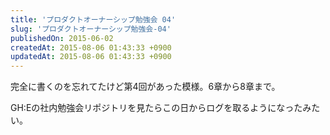 ```yaml
---
title: 'プロダクトオーナーシップ勉強会 04'
slug: 'プロダクトオーナーシップ勉強会-04'
publishedOn: 2015-06-02
createdAt: 2015-08-06 01:43:33 +0900
updatedAt: 2015-08-06 01:43:33 +0900
---
```

完全に書くのを忘れてたけど第4回があった模様。6章から8章まで。

GH:Eの社内勉強会リポジトリを見たらこの日からログを取るようになったみたい。
